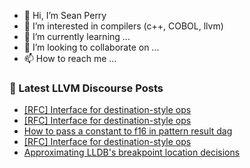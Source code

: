 - 👋 Hi, I’m Sean Perry
- 👀 I’m interested in compilers (c++, COBOL, llvm)
- 🌱 I’m currently learning ...
- 💞️ I’m looking to collaborate on ...
- 📫 How to reach me ...

<!---
s66perry/s66perry is a ✨ special ✨ repository because its `README.md` (this file) appears on your GitHub profile.
You can click the Preview link to take a look at your changes.
--->
### 📕 Latest LLVM Discourse Posts

<!-- DISCOURSE-LLVM:START -->
- [[RFC] Interface for destination-style ops](https://discourse.llvm.org/t/rfc-interface-for-destination-style-ops/64056#post_7)
- [[RFC] Interface for destination-style ops](https://discourse.llvm.org/t/rfc-interface-for-destination-style-ops/64056#post_6)
- [How to pass a constant to f16 in pattern result dag](https://discourse.llvm.org/t/how-to-pass-a-constant-to-f16-in-pattern-result-dag/64052#post_2)
- [[RFC] Interface for destination-style ops](https://discourse.llvm.org/t/rfc-interface-for-destination-style-ops/64056#post_5)
- [Approximating LLDB&#39;s breakpoint location decisions](https://discourse.llvm.org/t/approximating-lldbs-breakpoint-location-decisions/63985#post_5)
<!-- DISCOURSE-LLVM:END -->

